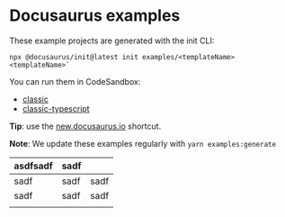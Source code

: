# Docusaurus examples

These example projects are generated with the init CLI:

```
npx @docusaurus/init@latest init examples/<templateName> <templateName>`
```

You can run them in CodeSandbox:

- [classic](https://codesandbox.io/s/github/facebook/docusaurus/tree/main/examples/classic)
- [classic-typescript](https://codesandbox.io/s/github/facebook/docusaurus/tree/main/examples/classic-typescript)

**Tip**: use the [new.docusaurus.io](https://new.docusaurus.io) shortcut.

**Note**: We update these examples regularly with `yarn examples:generate`

| asdfsadf | sadf |      |
| -------- | ---- | ---- |
| sadf     | sadf | sadf |
| sadf     | sadf | sadf |
|          |      |      |
